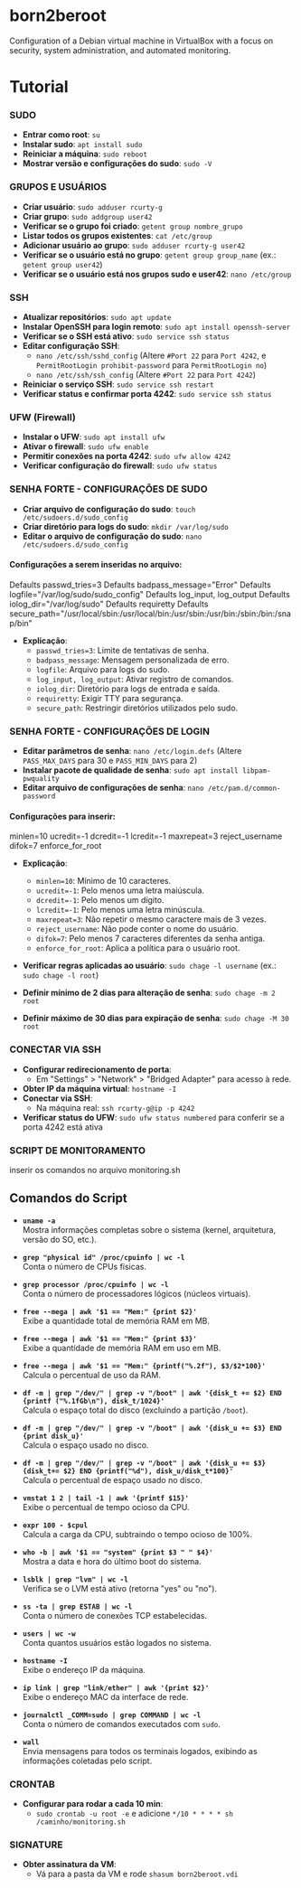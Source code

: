 # born2beroot
Configuration of a Debian virtual machine in VirtualBox with a focus on security, system administration, and automated monitoring.

# Tutorial
### SUDO
- **Entrar como root**: `su`
- **Instalar sudo**: `apt install sudo`
- **Reiniciar a máquina**: `sudo reboot`
- **Mostrar versão e configurações do sudo**: `sudo -V`

### GRUPOS E USUÁRIOS
- **Criar usuário**: `sudo adduser rcurty-g`
- **Criar grupo**: `sudo addgroup user42`
- **Verificar se o grupo foi criado**: `getent group nombre_grupo`
- **Listar todos os grupos existentes**: `cat /etc/group`
- **Adicionar usuário ao grupo**: `sudo adduser rcurty-g user42`
- **Verificar se o usuário está no grupo**: `getent group group_name` (ex.: `getent group user42`)
- **Verificar se o usuário está nos grupos sudo e user42**: `nano /etc/group`

### SSH
- **Atualizar repositórios**: `sudo apt update`
- **Instalar OpenSSH para login remoto**: `sudo apt install openssh-server`
- **Verificar se o SSH está ativo**: `sudo service ssh status`
- **Editar configuração SSH**:
  - `nano /etc/ssh/sshd_config` (Altere `#Port 22` para `Port 4242`, e `PermitRootLogin prohibit-password` para `PermitRootLogin no`)
  - `nano /etc/ssh/ssh_config` (Altere `#Port 22` para `Port 4242`)
- **Reiniciar o serviço SSH**: `sudo service ssh restart`
- **Verificar status e confirmar porta 4242**: `sudo service ssh status`

### UFW (Firewall)
- **Instalar o UFW**: `sudo apt install ufw`
- **Ativar o firewall**: `sudo ufw enable`
- **Permitir conexões na porta 4242**: `sudo ufw allow 4242`
- **Verificar configuração do firewall**: `sudo ufw status`

### SENHA FORTE - CONFIGURAÇÕES DE SUDO
- **Criar arquivo de configuração do sudo**: `touch /etc/sudoers.d/sudo_config`
- **Criar diretório para logs do sudo**: `mkdir /var/log/sudo`
- **Editar o arquivo de configuração do sudo**: `nano /etc/sudoers.d/sudo_config`

#### Configurações a serem inseridas no arquivo:
Defaults passwd_tries=3
Defaults badpass_message="Error"
Defaults logfile="/var/log/sudo/sudo_config"
Defaults log_input, log_output
Defaults iolog_dir="/var/log/sudo"
Defaults requiretty
Defaults secure_path="/usr/local/sbin:/usr/local/bin:/usr/sbin:/usr/bin:/sbin:/bin:/snap/bin"

- **Explicação**:
  - `passwd_tries=3`: Limite de tentativas de senha.
  - `badpass_message`: Mensagem personalizada de erro.
  - `logfile`: Arquivo para logs do sudo.
  - `log_input, log_output`: Ativar registro de comandos.
  - `iolog_dir`: Diretório para logs de entrada e saída.
  - `requiretty`: Exigir TTY para segurança.
  - `secure_path`: Restringir diretórios utilizados pelo sudo.

### SENHA FORTE - CONFIGURAÇÕES DE LOGIN
- **Editar parâmetros de senha**: `nano /etc/login.defs` (Altere `PASS_MAX_DAYS` para 30 e `PASS_MIN_DAYS` para 2)
- **Instalar pacote de qualidade de senha**: `sudo apt install libpam-pwquality`
- **Editar arquivo de configurações de senha**: `nano /etc/pam.d/common-password`

#### Configurações para inserir:
minlen=10 ucredit=-1 dcredit=-1 lcredit=-1 maxrepeat=3 reject_username difok=7 enforce_for_root

- **Explicação**:
  - `minlen=10`: Mínimo de 10 caracteres.
  - `ucredit=-1`: Pelo menos uma letra maiúscula.
  - `dcredit=-1`: Pelo menos um dígito.
  - `lcredit=-1`: Pelo menos uma letra minúscula.
  - `maxrepeat=3`: Não repetir o mesmo caractere mais de 3 vezes.
  - `reject_username`: Não pode conter o nome do usuário.
  - `difok=7`: Pelo menos 7 caracteres diferentes da senha antiga.
  - `enforce_for_root`: Aplica a política para o usuário root.

- **Verificar regras aplicadas ao usuário**: `sudo chage -l username` (ex.: `sudo chage -l root`)
- **Definir mínimo de 2 dias para alteração de senha**: `sudo chage -m 2 root`
- **Definir máximo de 30 dias para expiração de senha**: `sudo chage -M 30 root`

### CONECTAR VIA SSH
- **Configurar redirecionamento de porta**:
  - Em "Settings" > "Network" > "Bridged Adapter" para acesso à rede.
- **Obter IP da máquina virtual**: `hostname -I`
- **Conectar via SSH**:
  - Na máquina real: `ssh rcurty-g@ip -p 4242`
- **Verificar status do UFW**: `sudo ufw status numbered` para conferir se a porta 4242 está ativa

### SCRIPT DE MONITORAMENTO
inserir os comandos no arquivo monitoring.sh

## Comandos do Script
- **`uname -a`**  
  Mostra informações completas sobre o sistema (kernel, arquitetura, versão do SO, etc.).

- **`grep "physical id" /proc/cpuinfo | wc -l`**  
  Conta o número de CPUs físicas.

- **`grep processor /proc/cpuinfo | wc -l`**  
  Conta o número de processadores lógicos (núcleos virtuais).

- **`free --mega | awk '$1 == "Mem:" {print $2}'`**  
  Exibe a quantidade total de memória RAM em MB.

- **`free --mega | awk '$1 == "Mem:" {print $3}'`**  
  Exibe a quantidade de memória RAM em uso em MB.

- **`free --mega | awk '$1 == "Mem:" {printf("%.2f"), $3/$2*100}'`**  
  Calcula o percentual de uso da RAM.

- **`df -m | grep "/dev/" | grep -v "/boot" | awk '{disk_t += $2} END {printf ("%.1fGb\n"), disk_t/1024}'`**  
  Calcula o espaço total do disco (excluindo a partição `/boot`).

- **`df -m | grep "/dev/" | grep -v "/boot" | awk '{disk_u += $3} END {print disk_u}'`**  
  Calcula o espaço usado no disco.

- **`df -m | grep "/dev/" | grep -v "/boot" | awk '{disk_u += $3} {disk_t+= $2} END {printf("%d"), disk_u/disk_t*100}'`**  
  Calcula o percentual de espaço usado no disco.

- **`vmstat 1 2 | tail -1 | awk '{printf $15}'`**  
  Exibe o percentual de tempo ocioso da CPU.

- **`expr 100 - $cpul`**  
  Calcula a carga da CPU, subtraindo o tempo ocioso de 100%.

- **`who -b | awk '$1 == "system" {print $3 " " $4}'`**  
  Mostra a data e hora do último boot do sistema.

- **`lsblk | grep "lvm" | wc -l`**  
  Verifica se o LVM está ativo (retorna "yes" ou "no").

- **`ss -ta | grep ESTAB | wc -l`**  
  Conta o número de conexões TCP estabelecidas.

- **`users | wc -w`**  
  Conta quantos usuários estão logados no sistema.

- **`hostname -I`**  
  Exibe o endereço IP da máquina.

- **`ip link | grep "link/ether" | awk '{print $2}'`**  
  Exibe o endereço MAC da interface de rede.

- **`journalctl _COMM=sudo | grep COMMAND | wc -l`**  
  Conta o número de comandos executados com `sudo`.

- **`wall`**  
  Envia mensagens para todos os terminais logados, exibindo as informações coletadas pelo script.


### CRONTAB
- **Configurar para rodar a cada 10 min**:
  - `sudo crontab -u root -e` e adicione `*/10 * * * * sh /caminho/monitoring.sh`

### SIGNATURE
- **Obter assinatura da VM**:
  - Vá para a pasta da VM e rode `shasum born2beroot.vdi`
